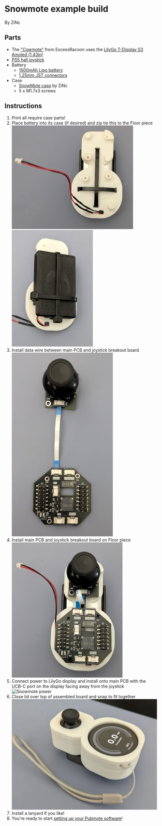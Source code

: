 # Snowmote example build

By ZiNc

## Parts

- The ["Cowmote"](https://cowpowersystems.com/product/1) from ExcessRacoon uses the [LilyGo T-Display S3 Amoled (1.43in)](https://lilygo.cc/products/t-display-s3-amoled-1-64?variant=44507650556085)
- [PS5 hall joystick](https://www.aliexpress.us/item/3256806823053436.html)
- Battery
  - [1500mAh Lipo battery](https://www.amazon.com/dp/B09DPNCLQZ)
  - [1.25mm JST connectors](https://www.amazon.com/dp/B088NQBF3V)
- Case
  - [SnowMote case](https://www.printables.com/model/1143449) by ZiNc
  - 5 x M1.7x3 screws

## Instructions

1. Print all require case parts!
2. Place battery into its case (if desired) and zip tie this to the Floor piece
![Snowmote backing](snowmote-1.png)
![Snowmote battery](snowmote-2.png)
3. Install data wire between main PCB and joystick breakout board
![Snowmote PCB](snowmote-3.png)
4. Install main PCB and joystick breakout board on Floor piece
![Snowmote breakout](snowmote-4.png)
5. Connect power to LilyGo display and install onto main PCB with the UCB-C port on the display facing away from the joystick
![Snowmote power](snowmote-5.webp)
6. Close lid over top of assembled board and snap to fit together
![Snowmote assembly](snowmote-6.webp)
7. Install a lanyard if you like!
8. You're ready to start [setting up your Pubmote software](/README.md#software-prerequisites)!